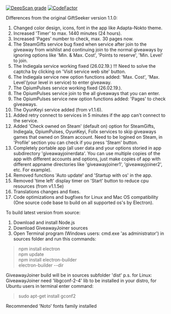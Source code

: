 [![DeepScan grade](https://deepscan.io/api/teams/2928/projects/4373/branches/35596/badge/grade.svg)](https://deepscan.io/dashboard#view=project&tid=2928&pid=4373&bid=35596)
[![CodeFactor](https://www.codefactor.io/repository/github/pumpcin/giveawayjoiner/badge)](https://www.codefactor.io/repository/github/pumpcin/giveawayjoiner)
 
 Differences from the original GiftSeeker version 1.1.0:

 1. Changed color design, icons, font in the app like Adapta-Nokto theme.
 2. Increased 'Timer' to max. 1440 minutes (24 hours).
 3. Increased 'Pages' number to check, max. 30 pages now.
 4. The SteamGifts service bug fixed when service after join to the giveaway from wishlist and continuing join to the normal     giveaways by ignoring options like 'Min. & Max. Cost', 'Points to reserve', 'Min. Level' to join.
 5. The Indiegala service working fixed (26.02.19.) !!! Need to solve the captcha by clicking on 'Visit service web site'         button.
 6. The Indiegala service new option functions added: 'Max. Cost', 'Max. Level'(your level in service) to enter giveaway.
 7. The OpiumPulses service working fixed (26.02.19.).
 8. The OpiumPulses service join to the all giveaways that you can enter.
 9. The OpiumPulses service new option functions added: 'Pages' to check giveaways.
10. The OyunKeyi service added (from v1.1.6).
11. Added retry connect to services in 5 minutes if the app can't connect to the service.
12. Added 'Check owned on Steam' (default on) option for SteamGifts, Indiegala, OpiumPulses, OyunKeyi, Follx services to skip     giveaways games that owned on Steam account. Need to be logined on Steam, in 'Profile' section you can check if you press     'Steam' button. 
13. Completely portable app (all user data and your options storied in app subdirectory 'giveawayjoinerdata'. You can use         multiple copies of the app with different accounts and options, just make copies of app with different appname               directories like 'giveawayjoiner1', 'giveawayjoiner2', etc. For example).
14. Removed functions 'Auto update' and 'Startup with os' in the app.
15. Removed 'time left' display timer on 'Start' button to reduce cpu resources (from v1.1.5e)
16. Translations changes and fixes.
17. Code optimizations and bugfixes for Linux and Mac OS compatibility (One source code base to build on all supported os's       by Electron).

  To build latest version from source:

  1. Download and install Node.js
  2. Download GiveawayJoiner sources
  3. Open Terminal program (Windows users: cmd.exe 'as administrator') in sources folder and run this commands:
  >npm install electron                                  
  >npm update                                 
  >npm install electron-builder                   
  >electron-builder --dir                              
  
  GiveawayJoiner build will be in sources subfolder 'dist'
  p.s. for Linux: GiveawayJoiner need 'libgconf-2-4' lib to be installed in your distro, for Ubuntu users in terminal enter command:
  >sudo apt-get install gconf2
  
  Recommended 'Noto' fonts family installed
